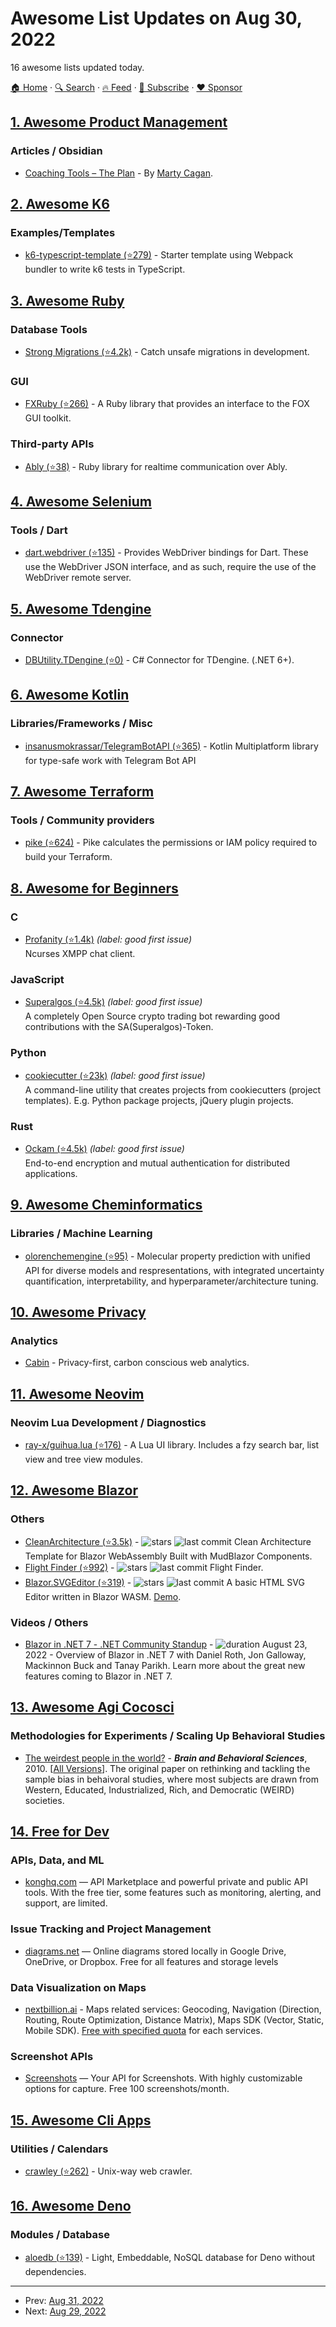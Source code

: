 # Awesome List Updates on Aug 30, 2022

16 awesome lists updated today.

[🏠 Home](/README.md) · [🔍 Search](https://www.trackawesomelist.com/search/) · [🔥 Feed](https://www.trackawesomelist.com/rss.xml) · [📮 Subscribe](https://trackawesomelist.us17.list-manage.com/subscribe?u=d2f0117aa829c83a63ec63c2f&id=36a103854c) · [❤️  Sponsor](https://github.com/sponsors/theowenyoung)



## [1. Awesome Product Management](/content/dend/awesome-product-management/README.md)

### Articles / Obsidian

*   [Coaching Tools – The Plan](https://svpg.com/coaching-tools-the-plan/) - By [Marty Cagan](https://www.svpg.com/team/marty-cagan/).

## [2. Awesome K6](/content/grafana/awesome-k6/README.md)

### Examples/Templates

*   [k6-typescript-template (⭐279)](https://github.com/grafana/k6-template-typescript) - Starter template using Webpack bundler to write k6 tests in TypeScript.

## [3. Awesome Ruby](/content/markets/awesome-ruby/README.md)

### Database Tools

*   [Strong Migrations (⭐4.2k)](https://github.com/ankane/strong_migrations) - Catch unsafe migrations in development.

### GUI

*   [FXRuby (⭐266)](https://github.com/larskanis/fxruby) - A Ruby library that provides an interface to the FOX GUI toolkit.

### Third-party APIs

*   [Ably (⭐38)](https://github.com/ably/ably-ruby) - Ruby library for realtime communication over Ably.

## [4. Awesome Selenium](/content/christian-bromann/awesome-selenium/README.md)

### Tools / Dart

*   [dart.webdriver (⭐135)](https://github.com/google/webdriver.dart) - Provides WebDriver bindings for Dart. These use the WebDriver JSON interface, and as such, require the use of the WebDriver remote server.

## [5. Awesome Tdengine](/content/taosdata/awesome-tdengine/README.md)

### Connector

*   [DBUtility.TDengine (⭐0)](https://github.com/cockroach888/GSA.MOLLE.ToolKits/tree/main/src/ToolKits.DBUtility) - C# Connector for TDengine. (.NET 6+).

## [6. Awesome Kotlin](/content/KotlinBy/awesome-kotlin/README.md)

### Libraries/Frameworks / Misc

*   [insanusmokrassar/TelegramBotAPI (⭐365)](https://github.com/insanusmokrassar/TelegramBotAPI) - Kotlin Multiplatform library for type-safe work with Telegram Bot API

## [7. Awesome Terraform](/content/shuaibiyy/awesome-terraform/README.md)

### Tools / Community providers

*   [pike (⭐624)](https://github.com/jamesWoolfenden/pike) - Pike calculates the permissions or IAM policy required to build your Terraform.

## [8. Awesome for Beginners](/content/MunGell/awesome-for-beginners/README.md)

### C

*   [Profanity (⭐1.4k)](https://github.com/profanity-im/profanity) *(label: good first issue)* <br> Ncurses XMPP chat client.

### JavaScript

*   [Superalgos (⭐4.5k)](https://github.com/Superalgos/Superalgos) *(label: good first issue)* <br> A completely Open Source crypto trading bot rewarding good contributions with the SA(Superalgos)-Token.

### Python

*   [cookiecutter (⭐23k)](https://github.com/cookiecutter/cookiecutter) *(label: good first issue)* <br> A command-line utility that creates projects from cookiecutters (project templates). E.g. Python package projects, jQuery plugin projects.

### Rust

*   [Ockam (⭐4.5k)](https://github.com/ockam-network/ockam) *(label: good first issue)* <br> End-to-end encryption and mutual authentication for distributed applications.

## [9. Awesome Cheminformatics](/content/hsiaoyi0504/awesome-cheminformatics/README.md)

### Libraries / Machine Learning

*   [olorenchemengine (⭐95)](https://github.com/Oloren-AI/olorenchemengine) - Molecular property prediction with unified API for diverse models and respresentations,
    with integrated uncertainty quantification, interpretability, and hyperparameter/architecture tuning.

## [10. Awesome Privacy](/content/pluja/awesome-privacy/README.md)

### Analytics

*   [Cabin](https://withcabin.com) - Privacy-first, carbon conscious web analytics.

## [11. Awesome Neovim](/content/rockerBOO/awesome-neovim/README.md)

### Neovim Lua Development / Diagnostics

*   [ray-x/guihua.lua (⭐176)](https://github.com/ray-x/guihua.lua) - A Lua UI library. Includes a fzy search bar, list view and tree view modules.

## [12. Awesome Blazor](/content/AdrienTorris/awesome-blazor/README.md)

### Others

*   [CleanArchitecture (⭐3.5k)](https://github.com/blazorhero/CleanArchitecture) - ![stars](https://img.shields.io/github/stars/blazorhero/CleanArchitecture?style=flat-square\&cacheSeconds=604800) ![last commit](https://img.shields.io/github/last-commit/blazorhero/CleanArchitecture?style=flat-square\&cacheSeconds=86400) Clean Architecture Template for Blazor WebAssembly Built with MudBlazor Components.
*   [Flight Finder (⭐992)](https://github.com/aspnet/samples/tree/master/samples/aspnetcore/blazor) - ![stars](https://img.shields.io/github/stars/aspnet/samples?style=flat-square\&cacheSeconds=604800) ![last commit](https://img.shields.io/github/last-commit/aspnet/samples?style=flat-square\&cacheSeconds=86400\&logo=microsoft) Flight Finder.
*   [Blazor.SVGEditor (⭐319)](https://github.com/KristofferStrube/Blazor.SVGEditor) - ![stars](https://img.shields.io/github/stars/KristofferStrube/Blazor.SVGEditor?style=flat-square\&cacheSeconds=604800) ![last commit](https://img.shields.io/github/last-commit/KristofferStrube/Blazor.SVGEditor?style=flat-square\&cacheSeconds=86400) A basic HTML SVG Editor written in Blazor WASM. [Demo](https://kristofferstrube.github.io/Blazor.SVGEditor/).

### Videos / Others

*   [Blazor in .NET 7 - .NET Community Standup](https://www.youtube.com/watch?v=mDKvgpD8YM0\&feature=emb_imp_woyt) - ![duration](https://img.shields.io/badge/Duration:%20-85%20min-%230094FF?style=flat-square\&cacheSeconds=maxAge\&logo=youtube) August 23, 2022 - Overview of Blazor in .NET 7 with Daniel Roth, Jon Galloway, Mackinnon Buck and Tanay Parikh. Learn more about the great new features coming to Blazor in .NET 7.

## [13. Awesome Agi Cocosci](/content/YuzheSHI/awesome-agi-cocosci/README.md)

### Methodologies for Experiments / Scaling Up Behavioral Studies

*   [The weirdest people in the world?](https://scholar.harvard.edu/files/henrich/files/henrich_heine_norenzayan_2010-2.pdf) - ***Brain and Behavioral Sciences***, 2010. \[[All Versions](https://scholar.google.com/scholar?cluster=3129419557801277936\&hl=en\&as_sdt=0,5)]. The original paper on rethinking and tackling the sample bias in behaivoral studies, where most subjects are drawn from Western, Educated, Industrialized, Rich, and Democratic (WEIRD) societies.

## [14. Free for Dev](/content/ripienaar/free-for-dev/README.md)

### APIs, Data, and ML

*   [konghq.com](https://konghq.com/) — API Marketplace and powerful private and public API tools. With the free tier, some features such as monitoring, alerting, and support, are limited.

### Issue Tracking and Project Management

*   [diagrams.net](https://app.diagrams.net/) — Online diagrams stored locally in Google Drive, OneDrive, or Dropbox. Free for all features and storage levels

### Data Visualization on Maps

*   [nextbillion.ai](https://nextbillion.ai/) - Maps related services: Geocoding, Navigation (Direction, Routing, Route Optimization, Distance Matrix), Maps SDK (Vector, Static, Mobile SDK). [Free with specified quota](https://nextbillion.ai/pricing) for each services.

### Screenshot APIs

*   [Screenshots](https://screenshotson.click) — Your API for Screenshots. With highly customizable options for capture. Free 100 screenshots/month.

## [15. Awesome Cli Apps](/content/agarrharr/awesome-cli-apps/README.md)

### Utilities / Calendars

*   [crawley (⭐262)](https://github.com/s0rg/crawley) - Unix-way web crawler.

## [16. Awesome Deno](/content/denolib/awesome-deno/README.md)

### Modules / Database

*   [aloedb (⭐139)](https://github.com/Kirlovon/AloeDB) - Light, Embeddable, NoSQL database for Deno without dependencies.

---

- Prev: [Aug 31, 2022](/content/2022/08/31/README.md)
- Next: [Aug 29, 2022](/content/2022/08/29/README.md)